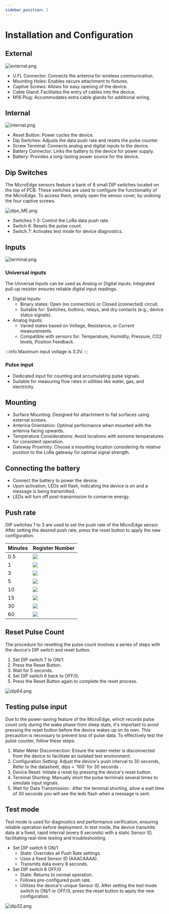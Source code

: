 ```yaml
---
sidebar_position: 2
---
```



# Installation and Configuration

## External

![external.png](img%2Fexternal.png)

* U.FL Connector: Connects the antenna for wireless communication.
* Mounting Holes: Enables secure attachment to fixtures.
* Captive Screws: Allows for easy opening of the device.
* Cable Gland: Facilitates the entry of cables into the device.
* M16 Plug: Accommodates extra cable glands for additional wiring.


## Internal

![internal.png](img%2Finternal.png)

* Reset Button: Power cycles the device.
* Dip Switches: Adjusts the data push rate and resets the pulse counter.
* Screw Terminal: Connects analog and digital inputs to the device.
* Battery Connector: Links the battery to the device for power supply.
* Battery: Provides a long-lasting power source for the device.


## Dip Switches
The MicroEdge sensors feature a bank of 8 small DIP switches located on the top of PCB.
These switches are used to configure the functionality of the MicroEdge.
To access them, simply open the sensor cover, by undoing the four captive screws.

![dips_ME.png](img%2Fdips_ME.png)

* Switches 1-3: Control the LoRa data push rate.
* Switch 6: Resets the pulse count.
* Switch 7: Activates test mode for device diagnostics.


## Inputs
![terminal.png](img%2Fterminal.png)

### Universal inputs
The  Universal Inputs can be used as Analog or Digital inputs.
Integrated pull-up resistor ensures reliable digital input readings.
- Digital Inputs:
    - Binary states: Open (no connection) or Closed (connected) circuit.
    - Suitable for: Switches, buttons, relays, and dry contacts (e.g., device status signals).
- Analog Inputs:
    - Varied states based on Voltage, Resistance, or Current measurements.
    - Compatible with sensors for: Temperature, Humidity, Pressure, CO2 levels, Position Feedback.

:::info 
Maximum input voltage is 3.3V.
:::

### Pulse input
* Dedicated input for counting and accumulating pulse signals.
* Suitable for measuring flow rates in utilities like water, gas, and electricity.



## Mounting
* Surface Mounting: Designed for attachment to flat surfaces using external screws.
* Antenna Orientation: Optimal performance when mounted with the antenna facing upwards.
* Temperature Considerations: Avoid locations with extreme temperatures for consistent operation.
* Gateway Proximity: Choose a mounting location considering its relative position to the LoRa gateway for optimal signal strength.


## Connecting the battery
* Connect the battery to power the device.
* Upon activation, LEDs will flash, indicating the device is on and a message is being transmitted.
* LEDs will turn off post-transmission to conserve energy.



## Push rate
DIP switches 1 to 3 are used to set the push rate of the MicroEdge sensor.
After setting the desired push rate, press the reset button to apply the new configuration.


| Minutes | Register Number   |
|---------|-------------------| 
| 0.5     | ![](img\dip1.png) |
| 1       | ![](img\dip2.png) |
| 3       | ![](img\dip3.png) |
| 5       | ![](img\dip4.png) |
| 10      | ![](img\dip5.png) |
| 15      | ![](img\dip0.png) | 
| 30      | ![](img\dip6.png) |
| 60      | ![](img\dip7.png) |



## Reset Pulse Count
The procedure for resetting the pulse count involves a series of steps with the device's DIP switch and reset button.
1. Set DIP switch 7 to ON/1.
2. Press the Reset Button.
3. Wait for 5 seconds.
4. Set DIP switch 6 back to OFF/0.
5. Press the Reset Button again to complete the reset process.

![dip64.png](img%2Fdip64.png)


## Testing pulse input
Due to the power-saving feature of the MicroEdge, which records pulse count only during the wake phase from sleep state,
it's important to avoid pressing the reset button before the device wakes up on its own. 
This precaution is necessary to prevent loss of pulse data. To effectively test the pulse counter, follow these steps:
1. Water Meter Disconnection: Ensure the water meter is disconnected from the device to facilitate an isolated test environment.
2. Configuration Setting: Adjust the device's push interval to 30 seconds,  Refer to the datasheet, dips = '100' for 30 seconds .
3. Device Reset: Initiate a reset by pressing the device's reset button.
4. Terminal Shorting: Manually short the pulse terminals several times to simulate input signals.
5. Wait for Data Transmission : After the terminal shorting, allow a wait time of 30 seconds you will see the leds flash when a message is sent.



## Test mode
Test mode is used for diagnostics and performance verification, ensuring reliable operation before deployment.
In test mode, the device transmits data at a fixed, rapid interval (every 8 seconds) with a static Sensor ID, 
facilitating real-time testing and troubleshooting.
* Set DIP switch 6 ON/1
  * State: Overrides all Push Rate settings.
  * Uses a fixed Sensor ID (AAACAAAA).
  * Transmits data every 8 seconds.
* Set DIP switch 6 OFF/0
  * State: Returns to normal operation.
  * Follows pre-configured push rate.
  * Utilizes the device's unique Sensor ID.
  After setting the test mode switch to ON/1 or OFF/0, press the reset button to apply the new configuration.


![dip32.png](img%2Fdip32.png)